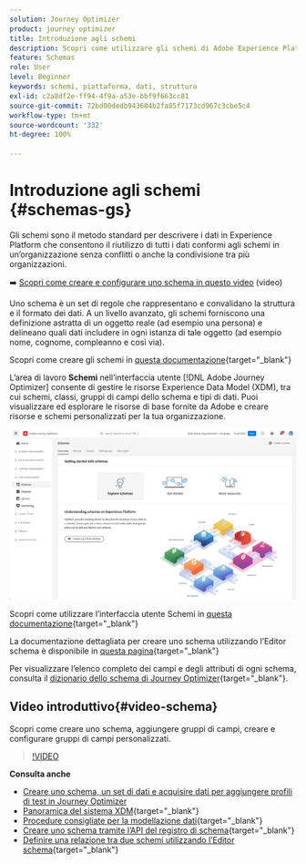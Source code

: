 ```yaml
---
solution: Journey Optimizer
product: journey optimizer
title: Introduzione agli schemi
description: Scopri come utilizzare gli schemi di Adobe Experience Platform in Adobe Journey Optimizer
feature: Schemas
role: User
level: Beginner
keywords: schemi, piattaforma, dati, struttura
exl-id: c2a8df2e-ff94-4f9a-a53e-bbf9f663cc81
source-git-commit: 72bd00dedb943604b2fa85f7173cd967c3cbe5c4
workflow-type: tm+mt
source-wordcount: '332'
ht-degree: 100%

---
```


# Introduzione agli schemi {#schemas-gs}

Gli schemi sono il metodo standard per descrivere i dati in Experience Platform che consentono il riutilizzo di tutti i dati conformi agli schemi in un’organizzazione senza conflitti o anche la condivisione tra più organizzazioni.

➡️ [Scopri come creare e configurare uno schema in questo video](#video-schema) (video)

Uno schema è un set di regole che rappresentano e convalidano la struttura e il formato dei dati. A un livello avanzato, gli schemi forniscono una definizione astratta di un oggetto reale (ad esempio una persona) e delineano quali dati includere in ogni istanza di tale oggetto (ad esempio nome, cognome, compleanno e così via).

Scopri come creare gli schemi in [questa documentazione](https://experienceleague.adobe.com/docs/experience-platform/xdm/schema/composition.html?lang=it){target="_blank"}

L’area di lavoro **Schemi** nell’interfaccia utente [!DNL Adobe Journey Optimizer] consente di gestire le risorse Experience Data Model (XDM), tra cui schemi, classi, gruppi di campi dello schema e tipi di dati. Puoi visualizzare ed esplorare le risorse di base fornite da Adobe e creare risorse e schemi personalizzati per la tua organizzazione.

![](assets/schemas-home.png)

Scopri come utilizzare l’interfaccia utente Schemi in [questa documentazione](https://experienceleague.adobe.com/docs/experience-platform/xdm/ui/overview.html?lang=it){target="_blank"}

La documentazione dettagliata per creare uno schema utilizzando l’Editor schema è disponibile in [questa pagina](https://experienceleague.adobe.com/docs/experience-platform/xdm/tutorials/create-schema-ui.html?lang=it){target="_blank"}

Per visualizzare l’elenco completo dei campi e degli attributi di ogni schema, consulta il [dizionario dello schema di Journey Optimizer](https://experienceleague.adobe.com/tools/ajo-schemas/schema-dictionary.html?lang=it){target="_blank"}.


## Video introduttivo{#video-schema}

Scopri come creare uno schema, aggiungere gruppi di campi, creare e configurare gruppi di campi personalizzati.

>[!VIDEO](https://video.tv.adobe.com/v/334461?quality=12)

**Consulta anche**

* [Creare uno schema, un set di dati e acquisire dati per aggiungere profili di test in Journey Optimizer](../audience/creating-test-profiles.md)
* [Panoramica del sistema XDM](https://experienceleague.adobe.com/docs/experience-platform/xdm/home.html?lang=it){target="_blank"}
* [Procedure consigliate per la modellazione dati](https://experienceleague.adobe.com/docs/experience-platform/xdm/schema/best-practices.html?lang=it){target="_blank"}
* [Creare uno schema tramite l’API del registro di schema](https://experienceleague.adobe.com/docs/experience-platform/xdm/tutorials/create-schema-api.html?lang=it){target="_blank"}
* [Definire una relazione tra due schemi utilizzando l’Editor schema](https://experienceleague.adobe.com/docs/experience-platform/xdm/tutorials/relationship-ui.html?lang=it){target="_blank"}
